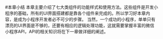 #本章小结
本章主要介绍了七大类组件的功能样式和使用方法。这些组件是开发小程序的基础，所有的UI界面搭建都是靠各个组件来完成的。所以学习好本章内容，是成为小程序开发者必不可少的步骤。
当然，一个成功的小程序，单单只有漂亮的UI界面是不够的，还要有相应的逻辑处理功能，这就需要掌握丰富的微信小程序API，API的相关知识将在下一章做详细的阐述。